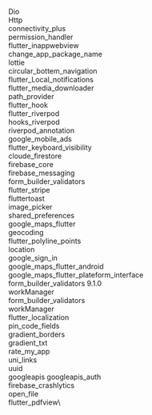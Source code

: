 Dio\
Http\
connectivity_plus\
permission_handler\
flutter_inappwebview\
change_app_package_name\
lottie\
circular_bottem_navigation\
flutter_Local_notifications\
flutter_media_downloader\
path_provider\
flutter_hook\
flutter_riverpod\
hooks_riverpod\
riverpod_annotation\
google_mobile_ads\
flutter_keyboard_visibility\
cloude_firestore\
firebase_core\
firebase_messaging\
form_builder_validators\
flutter_stripe\
fluttertoast\
image_picker\
shared_preferences\
google_maps_flutter\
geocoding\
flutter_polyline_points\
location\
google_sign_in\
google_maps_flutter_android\
google_maps_flutter_plateform_interface\
form_builder_validators 9.1.0\
workManager\
form_builder_validators\
workManager\
flutter_localization\
pin_code_fields\
gradient_borders\
gradient_txt\
rate_my_app\
uni_links\
uuid\
googleapis
googleapis_auth\
firebase_crashlytics\
open_file\
flutter_pdfview\





